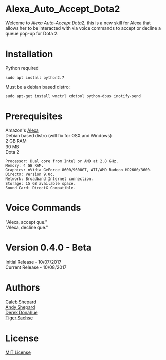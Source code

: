 # Alexa_Auto_Accept_Dota2
Welcome to *Alexa Auto-Accept Dota2*, this is a new skill for Alexa that allows her to be interacted with via voice commands to accept or decline a queue pop-up for Dota 2. <br />

# Installation
Python required
```
sudo apt install python2.7
```
Must be a debian based distro:
```
sudo apt-get install wmctrl xdotool python-dbus inotify-send
```




# Prerequisites
Amazon's [Alexa](https://www.amazon.com/b/?ie=UTF8&node=9818047011&tag=mh0b-20&hvadid=77721756043382&hvqmt=e&hvbmt=be&hvdev=c&ref=pd_sl_iwlt1gvek_e) <br />
Debian based distro (will fix for OSX and Windows) <br />
2 GB RAM <br />
30 MB  <br />
Dota 2 <br />
```
Processor: Dual core from Intel or AMD at 2.8 GHz.
Memory: 4 GB RAM.
Graphics: nVidia GeForce 8600/9600GT, ATI/AMD Radeon HD2600/3600.
DirectX: Version 9.0c.
Network: Broadband Internet connection.
Storage: 15 GB available space.
Sound Card: DirectX Compatible.
```
# Voice Commands
"Alexa, accept que." <br />
"Alexa, decline que."

# Version 0.4.0 - Beta
Initial Release - 10/07/2017 <br />
Current Release - 10/08/2017

# Authors
[Caleb Shepard](https://github.com/Caleb-Shepard) <br />
[Andy Shepard](https://github.com/Andrew-Shepard) <br />
[Derek Donahue](https://www.facebook.com/derek.donahue.94) <br />
[Tiger Sachse](https://github.com/tgsachse)

# License
[MIT License](LICENSE)
